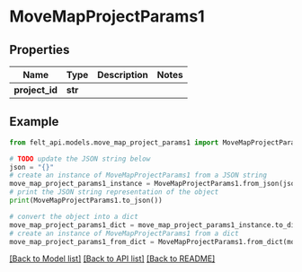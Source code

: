 # MoveMapProjectParams1


## Properties

Name | Type | Description | Notes
------------ | ------------- | ------------- | -------------
**project_id** | **str** |  | 

## Example

```python
from felt_api.models.move_map_project_params1 import MoveMapProjectParams1

# TODO update the JSON string below
json = "{}"
# create an instance of MoveMapProjectParams1 from a JSON string
move_map_project_params1_instance = MoveMapProjectParams1.from_json(json)
# print the JSON string representation of the object
print(MoveMapProjectParams1.to_json())

# convert the object into a dict
move_map_project_params1_dict = move_map_project_params1_instance.to_dict()
# create an instance of MoveMapProjectParams1 from a dict
move_map_project_params1_from_dict = MoveMapProjectParams1.from_dict(move_map_project_params1_dict)
```
[[Back to Model list]](../README.md#documentation-for-models) [[Back to API list]](../README.md#documentation-for-api-endpoints) [[Back to README]](../README.md)


